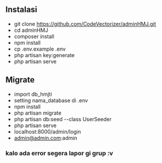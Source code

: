 ## Instalasi
- git clone https://github.com/CodeVectorizer/adminHMJ.git
- cd adminHMJ
- composer install
- npm install
- cp .env.example .env
- php artisan key:generate
- php artisan serve


## Migrate
- import db_hmjti
- setting nama_database di .env
- npm install 
- php artisan migrate
- php artisan db:seed --class UserSeeder
- php artisan serve
- localhost:8000/admin/login
- admin@admin.com:admin

### kalo ada error segera lapor gi grup :v
